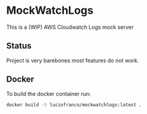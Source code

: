 # MockWatchLogs

This is a (WIP) AWS Cloudwatch Logs mock server

## Status

 Project is very barebones most features do not work.
 
 ## Docker
 
 To build the docker container run:
 
 ```bash
 docker build -t luciofranco/mockwatchlogs:latest .
 ```

